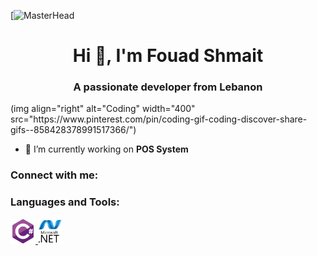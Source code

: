 [![MasterHead]([[https://1.bp.blogspot.com/-7A4WynwLsM...](https://cdn.textures4photoshop.com/tex/thumbs/computer-screen-code-glitch-animation-gif-background-free-thumb57.gif)])
<h1 align="center">Hi 👋, I'm Fouad Shmait</h1>
<h3 align="center">A passionate developer from Lebanon</h3>
(img align="right" alt="Coding" width="400" src="https://www.pinterest.com/pin/coding-gif-coding-discover-share-gifs--858428378991517366/")

- 🔭 I’m currently working on **POS System**

<h3 align="left">Connect with me:</h3>
<p align="left">
</p>

<h3 align="left">Languages and Tools:</h3>
<p align="left"> <a href="https://www.w3schools.com/cs/" target="_blank" rel="noreferrer"> <img src="https://raw.githubusercontent.com/devicons/devicon/master/icons/csharp/csharp-original.svg" alt="csharp" width="40" height="40"/> </a> <a href="https://dotnet.microsoft.com/" target="_blank" rel="noreferrer"> <img src="https://raw.githubusercontent.com/devicons/devicon/master/icons/dot-net/dot-net-original-wordmark.svg" alt="dotnet" width="40" height="40"/> </a> </p>
